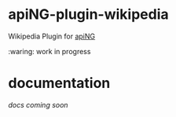 # apiNG-plugin-wikipedia
Wikipedia Plugin for [apiNG](https://github.com/JohnnyTheTank/apiNG)

:waring: work in progress

# documentation
_docs coming soon_
